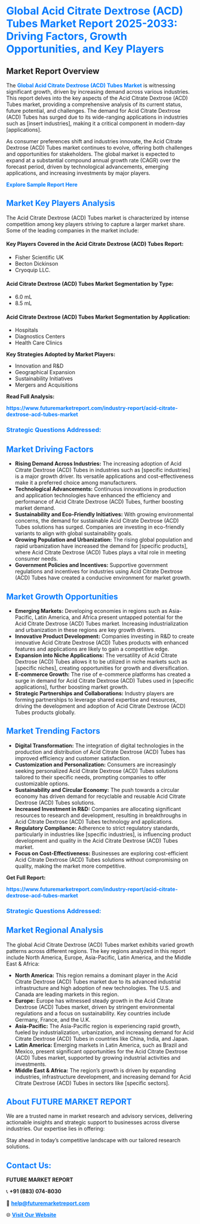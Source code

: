 <h1 style="color: #007BFF;">Global Acid Citrate Dextrose (ACD) Tubes Market Report 2025-2033: Driving Factors, Growth Opportunities, and Key Players</h1>

<section id="overview">
<h2>Market Report Overview</h2>
<p>The <a href="https://www.futuremarketreport.com/industry-report/acid-citrate-dextrose-acd-tubes-market" style="color: #007BFF; text-decoration: none;"><strong>Global Acid Citrate Dextrose (ACD) Tubes Market</strong></a> is witnessing significant growth, driven by increasing demand across various industries. This report delves into the key aspects of the Acid Citrate Dextrose (ACD) Tubes market, providing a comprehensive analysis of its current status, future potential, and challenges. The demand for Acid Citrate Dextrose (ACD) Tubes has surged due to its wide-ranging applications in industries such as [insert industries], making it a critical component in modern-day [applications].</p>
<p>As consumer preferences shift and industries innovate, the Acid Citrate Dextrose (ACD) Tubes market continues to evolve, offering both challenges and opportunities for stakeholders. The global market is expected to expand at a substantial compound annual growth rate (CAGR) over the forecast period, driven by technological advancements, emerging applications, and increasing investments by major players.</p>
</section>

<section id="overview">
<p><a href="https://www.futuremarketreport.com/request-sample/reportId=63080" style="color: #007BFF; text-decoration: none;"><strong>Explore Sample Report Here</strong></a></p>
</section>

<section id="key-players">
<h2 style="color: #007BFF;">Market Key Players Analysis</h2>
<p>The Acid Citrate Dextrose (ACD) Tubes market is characterized by intense competition among key players striving to capture a larger market share. Some of the leading companies in the market include:</p>
<h4>Key Players Covered in the Acid Citrate Dextrose (ACD) Tubes Report:</h4>
<ul><li>Fisher Scientific UK</li><li>Becton Dickinson</li><li>Cryoquip LLC.</li></ul>
<h4>Acid Citrate Dextrose (ACD) Tubes Market Segmentation by Type:</h4>
<ul><li>6.0 mL</li><li>8.5 mL</li></ul>

<h4>Acid Citrate Dextrose (ACD) Tubes Market Segmentation by Application:</h4>
<ul><li>Hospitals</li><li>Diagnostics Centers</li><li>Health Care Clinics</li></ul>
<p><strong>Key Strategies Adopted by Market Players:</strong></p>
<ul>
<li>Innovation and R&D</li>
<li>Geographical Expansion</li>
<li>Sustainability Initiatives</li>
<li>Mergers and Acquisitions</li>
</ul>
</section>

<section>
<p><strong>Read Full Analysis: </strong></p><a href="https://www.futuremarketreport.com/industry-report/acid-citrate-dextrose-acd-tubes-market" style="color: #007BFF; text-decoration: none;"><strong>https://www.futuremarketreport.com/industry-report/acid-citrate-dextrose-acd-tubes-market</strong></a>
<h3 style="color: #007BFF;">Strategic Questions Addressed:</h3>
</section>

<section id="driving-factors">
<h2 style="color: #007BFF;">Market Driving Factors</h2>
<ul>
<li><strong>Rising Demand Across Industries:</strong> The increasing adoption of Acid Citrate Dextrose (ACD) Tubes in industries such as [specific industries] is a major growth driver. Its versatile applications and cost-effectiveness make it a preferred choice among manufacturers.</li>
<li><strong>Technological Advancements:</strong> Continuous innovations in production and application technologies have enhanced the efficiency and performance of Acid Citrate Dextrose (ACD) Tubes, further boosting market demand.</li>
<li><strong>Sustainability and Eco-Friendly Initiatives:</strong> With growing environmental concerns, the demand for sustainable Acid Citrate Dextrose (ACD) Tubes solutions has surged. Companies are investing in eco-friendly variants to align with global sustainability goals.</li>
<li><strong>Growing Population and Urbanization:</strong> The rising global population and rapid urbanization have increased the demand for [specific products], where Acid Citrate Dextrose (ACD) Tubes plays a vital role in meeting consumer needs.</li>
<li><strong>Government Policies and Incentives:</strong> Supportive government regulations and incentives for industries using Acid Citrate Dextrose (ACD) Tubes have created a conducive environment for market growth.</li>
</ul>
</section>

<section id="growth-opportunities">
<h2 style="color: #007BFF;">Market Growth Opportunities</h2>
<ul>
<li><strong>Emerging Markets:</strong> Developing economies in regions such as Asia-Pacific, Latin America, and Africa present untapped potential for the Acid Citrate Dextrose (ACD) Tubes market. Increasing industrialization and urbanization in these regions are key growth drivers.</li>
<li><strong>Innovative Product Development:</strong> Companies investing in R&D to create innovative Acid Citrate Dextrose (ACD) Tubes products with enhanced features and applications are likely to gain a competitive edge.</li>
<li><strong>Expansion into Niche Applications:</strong> The versatility of Acid Citrate Dextrose (ACD) Tubes allows it to be utilized in niche markets such as [specific niches], creating opportunities for growth and diversification.</li>
<li><strong>E-commerce Growth:</strong> The rise of e-commerce platforms has created a surge in demand for Acid Citrate Dextrose (ACD) Tubes used in [specific applications], further boosting market growth.</li>
<li><strong>Strategic Partnerships and Collaborations:</strong> Industry players are forming partnerships to leverage shared expertise and resources, driving the development and adoption of Acid Citrate Dextrose (ACD) Tubes products globally.</li>
</ul>
</section>

<section id="trending-factors">
<h2 style="color: #007BFF;">Market Trending Factors</h2>
<ul>
<li><strong>Digital Transformation:</strong> The integration of digital technologies in the production and distribution of Acid Citrate Dextrose (ACD) Tubes has improved efficiency and customer satisfaction.</li>
<li><strong>Customization and Personalization:</strong> Consumers are increasingly seeking personalized Acid Citrate Dextrose (ACD) Tubes solutions tailored to their specific needs, prompting companies to offer customizable options.</li>
<li><strong>Sustainability and Circular Economy:</strong> The push towards a circular economy has driven demand for recyclable and reusable Acid Citrate Dextrose (ACD) Tubes solutions.</li>
<li><strong>Increased Investment in R&D:</strong> Companies are allocating significant resources to research and development, resulting in breakthroughs in Acid Citrate Dextrose (ACD) Tubes technology and applications.</li>
<li><strong>Regulatory Compliance:</strong> Adherence to strict regulatory standards, particularly in industries like [specific industries], is influencing product development and quality in the Acid Citrate Dextrose (ACD) Tubes market.</li>
<li><strong>Focus on Cost-Effectiveness:</strong> Businesses are exploring cost-efficient Acid Citrate Dextrose (ACD) Tubes solutions without compromising on quality, making the market more competitive.</li>
</ul>
</section>

<section>
<p><strong>Get Full Report: </strong></p><a href="https://www.futuremarketreport.com/industry-report/acid-citrate-dextrose-acd-tubes-market" style="color: #007BFF; text-decoration: none;"><strong>https://www.futuremarketreport.com/industry-report/acid-citrate-dextrose-acd-tubes-market</strong></a>
<h3 style="color: #007BFF;">Strategic Questions Addressed:</h3>
</section>


<section id="regional-analysis">
<h2 style="color: #007BFF;">Market Regional Analysis</h2>
<p>The global Acid Citrate Dextrose (ACD) Tubes market exhibits varied growth patterns across different regions. The key regions analyzed in this report include North America, Europe, Asia-Pacific, Latin America, and the Middle East & Africa:</p>
<ul>
<li><strong>North America:</strong> This region remains a dominant player in the Acid Citrate Dextrose (ACD) Tubes market due to its advanced industrial infrastructure and high adoption of new technologies. The U.S. and Canada are leading markets in this region.</li>
<li><strong>Europe:</strong> Europe has witnessed steady growth in the Acid Citrate Dextrose (ACD) Tubes market, driven by stringent environmental regulations and a focus on sustainability. Key countries include Germany, France, and the U.K.</li>
<li><strong>Asia-Pacific:</strong> The Asia-Pacific region is experiencing rapid growth, fueled by industrialization, urbanization, and increasing demand for Acid Citrate Dextrose (ACD) Tubes in countries like China, India, and Japan.</li>
<li><strong>Latin America:</strong> Emerging markets in Latin America, such as Brazil and Mexico, present significant opportunities for the Acid Citrate Dextrose (ACD) Tubes market, supported by growing industrial activities and investments.</li>
<li><strong>Middle East & Africa:</strong> The region’s growth is driven by expanding industries, infrastructure development, and increasing demand for Acid Citrate Dextrose (ACD) Tubes in sectors like [specific sectors].</li>
</ul>
</section>

<footer>
<h2 style="color: #007BFF;">About FUTURE MARKET REPORT</h2>
<p>We are a trusted name in market research and advisory services, delivering actionable insights and strategic support to businesses across diverse industries. Our expertise lies in offering:</p>

<p>Stay ahead in today’s competitive landscape with our tailored research solutions.</p>

<h2 style="color: #007BFF;">Contact Us:</h2>
<p><strong>FUTURE MARKET REPORT</strong></p>
<p>📞 <strong>+91 (883) 074-8030</strong></p>
<p>📧 <strong><a href="mailto:help@futuremarketreport.com" style="color: #007BFF;">help@futuremarketreport.com</a></strong></p>
<p>🌐 <strong><a href="https://www.futuremarketreport.com/" style="color: #007BFF;">Visit Our Website</a></strong></p>
</footer>